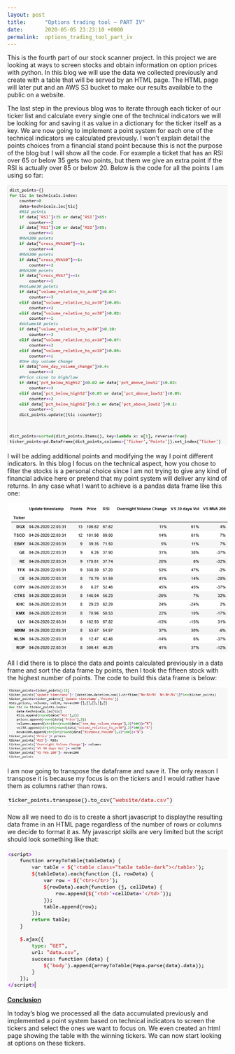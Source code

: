 ```yaml
---
layout: post
title:      "Options trading tool – PART IV"
date:       2020-05-05 23:23:10 +0000
permalink:  options_trading_tool_part_iv
---
```


This is the fourth part of our stock scanner project. In this project we are looking at ways to screen stocks and obtain information on option prices with python. In this blog we will use the data we collected previously and create with a table that will be served by an HTML page. The HTML page will later put and an AWS S3 bucket to make our results available to the public on a website. 

The last step in the previous blog was to iterate through each ticker of our ticker list and calculate every single one of the technical indicators we will be looking for and saving it as value in a dictionary for the ticker itself as a key. We are now going to implement a point system for each one of the technical indicators we calculated previously. I won’t explain detail the points choices from a financial stand point because this is not the purpose of the blog but I will show all the code. For example a ticket that has an RSI over 65 or below 35 gets two points, but them we give an extra point if the RSI is actually over 85 or below 20. Below is the code for all the points I am using so far:

![](img/161.png)

I will be adding additional points and modifying the way I point different indicators. In this blog I focus on the technical aspect, how you chose to filter the stocks is a personal choice since I am not trying to give any kind of financial advice here or pretend that my point system will deliver any kind of returns. In any case what I want to achieve is a pandas data frame like this one: 

![](img/162.png)

All I did there is to place the data and points calculated previously in a data frame and sort the data frame by points, then I took the fifteen stock with the highest number of points. The code to build this data frame is below:

![](img/163.png)

I am now going to transpose the dataframe and save it. The only reason I transpose it is because my focus is on the tickers and I would rather have them as columns rather than rows.

![](img/164.png)

Now all we need to do is to create a short javascript to displaythe resulting data frame in an HTML page regardless of the number of rows or columns we decide to format it as. My javascript skills are very limited but the script should look something like that:

![](img/165.png)

<b><u>Conclusion</b></u>
  
In today’s blog we processed all the data accumulated previously and implemented a point system based on technical indicators to screen the tickers and select the ones we want to focus on. We even created an html page showing the table with the winning tickers. We can now start looking at options on these tickers. 





